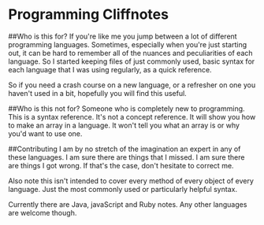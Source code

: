 # Programming Cliffnotes
##Who is this for?
If you're like me you jump between a lot of different programming languages. Sometimes, especially when you're just starting out, it can be hard to remember all of the nuances and peculiarities of each language. So I started keeping files of just commonly used, basic syntax for each language that I was using regularly, as a quick reference.

So if you need a crash course on a new language, or a refresher on one you haven't used in a bit, hopefully you will find this useful.

##Who is this not for?
Someone who is completely new to programming. This is a syntax reference. It's not a concept reference. It will show you how to make an array in a language. It won't tell you what an array is or why you'd want to use one.

##Contributing
I am by no stretch of the imagination an expert in any of these languages. I am sure there are things that I missed. I am sure there are things I got wrong. If that's the case, don't hesitate to correct me.

Also note this isn't intended to cover every method of every object of every language. Just the most commonly used or particularly helpful syntax.

Currently there are Java, javaScript and Ruby notes. Any other languages are welcome though.
